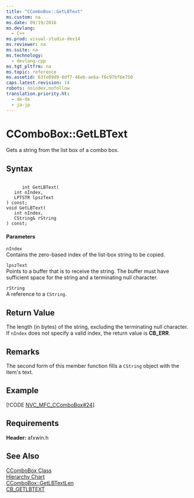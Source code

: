 ```yaml
---
title: "CComboBox::GetLBText"
ms.custom: na
ms.date: 09/19/2016
ms.devlang: 
  - C++
ms.prod: visual-studio-dev14
ms.reviewer: na
ms.suite: na
ms.technology: 
  - devlang-cpp
ms.tgt_pltfrm: na
ms.topic: reference
ms.assetid: 63fe09d9-8df7-46eb-ae6a-f6c97bf6e750
caps.latest.revision: 14
robots: noindex,nofollow
translation.priority.ht: 
  - de-de
  - ja-jp
---
```

# CComboBox::GetLBText
Gets a string from the list box of a combo box.  
  
## Syntax  
  
```  
  
      int GetLBText(  
   int nIndex,  
   LPTSTR lpszText   
) const;  
void GetLBText(  
   int nIndex,  
   CString& rString   
) const;  
```  
  
#### Parameters  
 `nIndex`  
 Contains the zero-based index of the list-box string to be copied.  
  
 `lpszText`  
 Points to a buffer that is to receive the string. The buffer must have sufficient space for the string and a terminating null character.  
  
 `rString`  
 A reference to a `CString`.  
  
## Return Value  
 The length (in bytes) of the string, excluding the terminating null character. If `nIndex` does not specify a valid index, the return value is **CB_ERR**.  
  
## Remarks  
 The second form of this member function fills a `CString` object with the item's text.  
  
## Example  
 [!CODE [NVC_MFC_CComboBox#24](../CodeSnippet/VS_Snippets_Cpp/NVC_MFC_CComboBox#24)]  
  
## Requirements  
 **Header:** afxwin.h  
  
## See Also  
 [CComboBox Class](../vs140/CComboBox-Class.md)   
 [Hierarchy Chart](../vs140/Hierarchy-Chart.md)   
 [CComboBox::GetLBTextLen](../vs140/CComboBox--GetLBTextLen.md)   
 [CB_GETLBTEXT](http://msdn.microsoft.com/library/windows/desktop/bb775862)